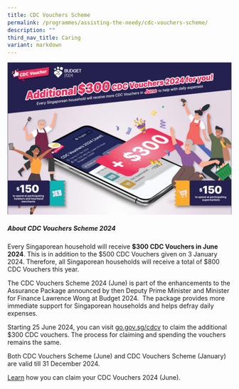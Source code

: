 ```yaml
---
title: CDC Vouchers Scheme
permalink: /programmes/assisting-the-needy/cdc-vouchers-scheme/
description: ""
third_nav_title: Caring
variant: markdown
---
```

![](/images/CDCV_Banner_June_2024.png)

##### About CDC Vouchers Scheme 2024
         
Every Singaporean household will receive **$300 CDC Vouchers in June 2024**. This is in addition to the $500 CDC Vouchers given on 3 January 2024. Therefore, all Singaporean households will receive a total of $800 CDC Vouchers this year.

The CDC Vouchers Scheme 2024 (June) is part of the enhancements to the Assurance Package announced by then Deputy Prime Minister and Minister for Finance Lawrence Wong at Budget 2024.  The package provides more immediate support for Singaporean households and helps defray daily expenses.

Starting 25 June 2024, you can visit [go.gov.sg/cdcv](https://go.gov.sg/cdcv) to claim the additional $300 CDC vouchers. The process for claiming and spending the vouchers remains the same.

Both CDC Vouchers Scheme (June) and CDC Vouchers Scheme (January) are valid till 31 December 2024.

[Learn](https://vouchers.cdc.gov.sg/residents/info) how you can claim your CDC Vouchers 2024 (June).